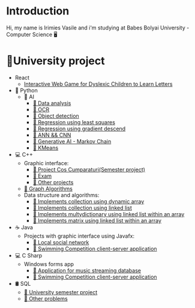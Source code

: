 # Introduction
Hi, my name is Irimies Vasile and i'm studying at Babes Bolyai University - Computer Science 🖥️
# 🏫University project
- React
  * [Interactive Web Game for Dyslexic Children to Learn Letters](https://github.com/Vasile07/lexi-learn/tree/master?tab=readme-ov-file)
- 🐍 Python
  * 🤖 AI
      - [🔗 Data analysis](https://github.com/Vasile07/AI/tree/main/Data%20analysis%20-%20Laborator2)
      - [🔗 OCR](https://github.com/Vasile07/AI/tree/main/OCR%20-%20Laborator%203)
      - [🔗 Object detection](https://github.com/Vasile07/AI/tree/main/Object%20detection%20-%20Laborator%204)
      - [🔗 Regression using least squares](https://github.com/Vasile07/AI/tree/main/Regresion%20-%20Laborator%205)
      - [🔗 Regression using gradient descend](https://github.com/Vasile07/AI/tree/main/Gradient%20Descrescator%20-%20Laborator%206)
      - [🔗 ANN && CNN](https://github.com/Vasile07/AI/tree/main/ANN%20%26%20CNN%20-%20Laborator%207)
      - [🔗 Generative AI - Markov Chain](https://github.com/Vasile07/AI/tree/main/Generative%20AI%20-%20Laborator%208)
      - [🔗 KMeans](https://github.com/Vasile07/AI/tree/main/Laborator%209)
- 💻 C++
    * Graphic interface:
        - [🔗 Proiect Cos Cumparaturi(Semester project)](https://github.com/Vasile07/OOP/tree/main/Lab13_14)
        - [🔗 Exam](https://github.com/Vasile07/OOP/tree/main/Examen%20Practic)
        - [🔗 Other projects](https://github.com/Vasile07/OOP/tree/main/Practice)
    * [🔗 Graph Algorithms](https://github.com/Vasile07/Grafe)
    * Data structure and algorithms:
        - [🔗 Implements collection using dynamic array](https://github.com/Vasile07/SDA/tree/main/Lab_1_try)
        - [🔗 Implements collection using linked list](https://github.com/Vasile07/SDA/tree/main/LAb3_7)
        - [🔗 Implements multydictionary using linked list within an array](https://github.com/Vasile07/SDA/tree/main/Lab5_9)
        - [🔗 Implements matrix using linked list within an array](https://github.com/Vasile07/SDA/tree/main/Lab7_11)
- ☕ Java
    * Projects with graphic interface using Javafx:
      - [🔗 Local social network](https://github.com/Vasile07/MAP)
      - [🔗 Swimming Competition client-server application](https://github.com/Vasile07/MPP/tree/master)
- 💻 C Sharp
    * Windows forms app
        - [🔗 Application for music streaming database](https://github.com/Vasile07/SGBD)
        - [🔗 Swimming Competition client-server application](https://github.com/Vasile07/MPP/tree/main/SwimmingCompetitionCSharpGUI)
- 🛢 SQL
    * [🔗 University semester project](https://github.com/Vasile07/SQL/tree/main/Music%20Streaming%20Service)
    * [🔗 Other problems](https://github.com/Vasile07/SQL/tree/main/Exercices)
